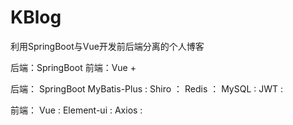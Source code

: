 # KBlog
利用SpringBoot与Vue开发前后端分离的个人博客

后端：SpringBoot 
前端：Vue +

后端：
  SpringBoot
  MyBatis-Plus : 
  Shiro ：
  Redis ：
  MySQL :
  JWT :
  
前端：
  Vue :
  Element-ui :
  Axios :
  
